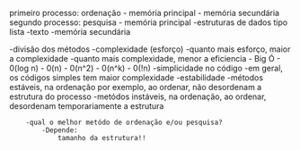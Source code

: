 primeiro processo: ordenação
    - memória principal
    - memória secundária
segundo processo: pesquisa
    - memória principal
        -estruturas de dados tipo lista
        -texto
    -memória secundária

-divisão dos métodos
    -complexidade (esforço)
        -quanto mais esforço, maior a complexidade
        -quanto mais complexidade, menor a eficiencia
        - Big Ó
            - 0(log n)
            - 0(n)
            - 0(n^2)
            - 0(n^k)
            - 0(!n)
        -simplicidade no código
            -em geral, os códigos simples tem maior complexidade
        -estabilidade
            -métodos estáveis, na ordenação por exemplo, ao ordenar, não desordenam a estrutura do processo
            -metódos instáveis, na ordenação, ao ordenar, desordenam temporariamente a estrutura
        
        -qual o melhor metódo de ordenação e/ou pesquisa?
            -Depende:
                tamanho da estrutura!!
        
